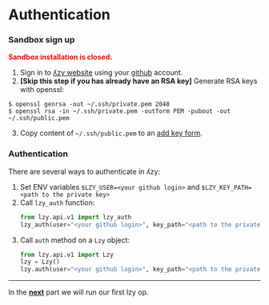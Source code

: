 # Authentication

### Sandbox sign up
<span style="color:red">**Sandbox installation is closed.**</span>

1. Sign in to [ʎzy website](https://lzy.ai) using your [github](https://github.com) account.
2. **[Skip this step if you has already have an RSA key]** Generate RSA keys with openssl:

```shell
$ openssl genrsa -out ~/.ssh/private.pem 2048
$ openssl rsa -in ~/.ssh/private.pem -outform PEM -pubout -out ~/.ssh/public.pem
```

3. Copy content of `~/.ssh/public.pem` to an [add key form](http://lzy.ai/keys).

### Authentication

There are several ways to authenticate in ʎzy:

1. Set ENV variables `$LZY_USER=<your github login>` and `$LZY_KEY_PATH=<path to the private key>`
2. Call `lzy_auth` function:
   ```python
   from lzy.api.v1 import lzy_auth
   lzy_auth(user="<your github login>", key_path="<path to the private key>")
   ```
3. Call `auth` method on a `Lzy` object:
   ```python
   from lzy.api.v1 import Lzy
   lzy = Lzy()
   lzy.auth(user="<your github login>", key_path="<path to the private key>")
   ```

---

In the [**next**](3-basics.md) part we will run our first lzy op.
